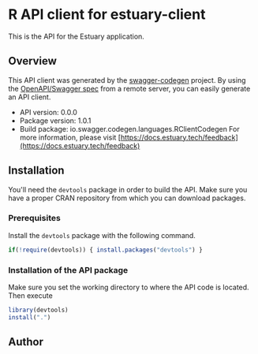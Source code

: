 # R API client for estuary-client

This is the API for the Estuary application.

## Overview
This API client was generated by the [swagger-codegen](https://github.com/swagger-api/swagger-codegen) project. By using the [OpenAPI/Swagger spec](https://github.com/swagger-api/swagger-spec) from a remote server, you can easily generate an API client.

- API version: 0.0.0
- Package version: 1.0.1
- Build package: io.swagger.codegen.languages.RClientCodegen
For more information, please visit [https://docs.estuary.tech/feedback](https://docs.estuary.tech/feedback)

## Installation
You'll need the `devtools` package in order to build the API.
Make sure you have a proper CRAN repository from which you can download packages.

### Prerequisites
Install the `devtools` package with the following command.
```R
if(!require(devtools)) { install.packages("devtools") }
```

### Installation of the API package
Make sure you set the working directory to where the API code is located.
Then execute
```R
library(devtools)
install(".")
```

## Author



